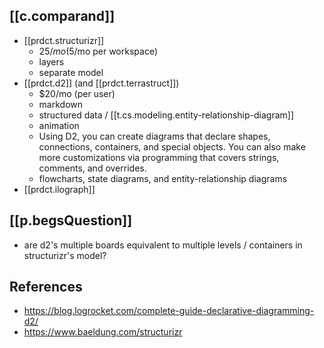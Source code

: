 
## [[c.comparand]]

- [[prdct.structurizr]]
  - $25/mo ($5/mo per workspace)
  - layers
  - separate model 
- [[prdct.d2]] (and [[prdct.terrastruct]])
  - $20/mo (per user)
  - markdown
  - structured data / [[t.cs.modeling.entity-relationship-diagram]]
  - animation
  - Using D2, you can create diagrams that declare shapes, connections, containers, and special objects. You can also make more customizations via programming that covers strings, comments, and overrides.
  - flowcharts, state diagrams, and entity-relationship diagrams
- [[prdct.ilograph]]


## [[p.begsQuestion]]

- are d2's multiple boards equivalent to multiple levels / containers in structurizr's model?


## References

- https://blog.logrocket.com/complete-guide-declarative-diagramming-d2/
- https://www.baeldung.com/structurizr


